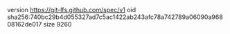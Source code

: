 version https://git-lfs.github.com/spec/v1
oid sha256:740bc29b4d055327ad7c5ac1422ab243afc78a742789a06090a96808162de017
size 9260
